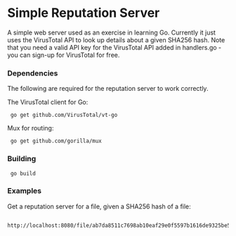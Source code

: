 # Simple Reputation Server

A simple web server used as an exercise in learning Go. Currently it just uses the VirusTotal API to look up details about a given SHA256 hash. Note that you need a valid API key for the VirusTotal API added in handlers.go - you can sign-up for VirusTotal for free.

### Dependencies

The following are required for the reputation server to work correctly.

The VirusTotal client for Go:

```
 go get github.com/VirusTotal/vt-go
```

Mux for routing:

```
 go get github.com/gorilla/mux
```

### Building

```
 go build
```

### Examples

Get a reputation server for a file, given a SHA256 hash of a file:

```
 http://localhost:8080/file/ab7da8511c7698ab10eaf29e0f5597b1616de9325be5124f72fb9eed26a6750e
```
